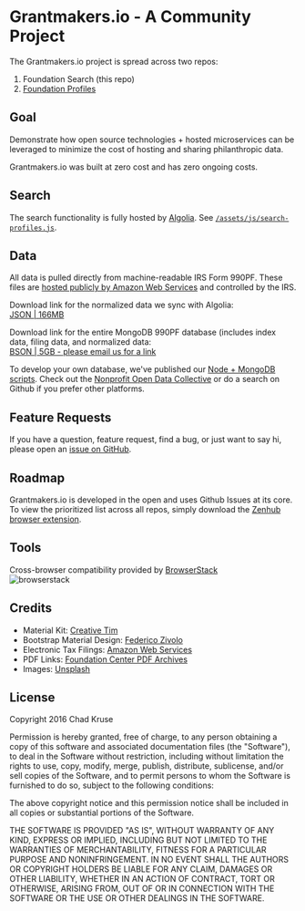 # Grantmakers.io - A Community Project

The Grantmakers.io project is spread across two repos:  
1. Foundation Search (this repo)
1. [Foundation Profiles](https://github.com/grantmakers/profiles)

## Goal  
Demonstrate how open source technologies + hosted microservices can be leveraged to minimize the cost of hosting and sharing philanthropic data.

Grantmakers.io was built at zero cost and has zero ongoing costs.  

## Search  
The search functionality is fully hosted by [Algolia](https://www.algolia.com/). See [`/assets/js/search-profiles.js`](https://github.com/grantmakers/grantmakers.github.io/blob/master/assets/js/search-profiles.js).

## Data  
All data is pulled directly from machine-readable IRS Form 990PF. These files are [hosted publicly by Amazon Web Services](https://registry.opendata.aws/irs990/) and controlled by the IRS.

Download link for the normalized data we sync with Algolia:  
[JSON | 166MB](https://drive.google.com/open?id=0B_ODHXi37sCcTEFhWmdvX3V3MzA)

Download link for the entire MongoDB 990PF database (includes index data, filing data, and normalized data:  
[BSON | 5GB - please email us for a link](mailto:opensource@grantmakers.io)

To develop your own database, we've published our [Node + MongoDB scripts](https://github.com/smartergiving/irs-990-fetch). Check out the [Nonprofit Open Data Collective](https://github.com/Nonprofit-Open-Data-Collective/irs-990-efiler-database) or do a search on Github if you prefer other platforms.

## Feature Requests
If you have a question, feature request, find a bug, or just want to say hi, please open an [issue on GitHub](https://github.com/grantmakers/grantmakers.github.io/issues).

## Roadmap  
Grantmakers.io is developed in the open and uses Github Issues at its core. To view the prioritized list across all repos, simply download the [Zenhub browser extension](https://www.zenhub.com/extension).

## Tools  
Cross-browser compatibility provided by [BrowserStack](https://browserstack.com)  
![browserstack](https://assets-github.s3.amazonaws.com/repo/progcode/img/browserstack-logo-footer.png)

## Credits
- Material Kit: [Creative Tim](https://github.com/timcreative/material-kit)
- Bootstrap Material Design: [Federico Zivolo](https://github.com/FezVrasta/bootstrap-material-design)
- Electronic Tax Filings: [Amazon Web Services](https://aws.amazon.com/public-datasets/irs-990/)
- PDF Links: [Foundation Center PDF Archives](http://990finder.foundationcenter.org/)
- Images: [Unsplash](https://unsplash.com/)

## License
Copyright 2016 Chad Kruse

Permission is hereby granted, free of charge, to any person obtaining a copy of this software and associated documentation files (the "Software"), to deal in the Software without restriction, including without limitation the rights to use, copy, modify, merge, publish, distribute, sublicense, and/or sell copies of the Software, and to permit persons to whom the Software is furnished to do so, subject to the following conditions:

The above copyright notice and this permission notice shall be included in all copies or substantial portions of the Software.

THE SOFTWARE IS PROVIDED "AS IS", WITHOUT WARRANTY OF ANY KIND, EXPRESS OR IMPLIED, INCLUDING BUT NOT LIMITED TO THE WARRANTIES OF MERCHANTABILITY, FITNESS FOR A PARTICULAR PURPOSE AND NONINFRINGEMENT. IN NO EVENT SHALL THE AUTHORS OR COPYRIGHT HOLDERS BE LIABLE FOR ANY CLAIM, DAMAGES OR OTHER LIABILITY, WHETHER IN AN ACTION OF CONTRACT, TORT OR OTHERWISE, ARISING FROM, OUT OF OR IN CONNECTION WITH THE SOFTWARE OR THE USE OR OTHER DEALINGS IN THE SOFTWARE.
